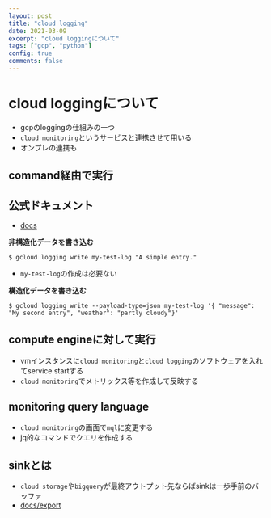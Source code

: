 ```yaml
---
layout: post
title: "cloud logging"
date: 2021-03-09
excerpt: "cloud loggingについて"
tags: ["gcp", "python"]
config: true
comments: false
---
```


# cloud loggingについて
 - gcpのloggingの仕組みの一つ
 - `cloud monitoring`というサービスと連携させて用いる
 - オンプレの連携も

## command経由で実行

## 公式ドキュメント
 - [docs](https://cloud.google.com/logging/docs)

**非構造化データを書き込む**
```console
$ gcloud logging write my-test-log "A simple entry."
```
 - `my-test-log`の作成は必要ない

**構造化データを書き込む**
```console
$ gcloud logging write --payload-type=json my-test-log '{ "message": "My second entry", "weather": "partly cloudy"}'
```

## compute engineに対して実行
 - vmインスタンスに`cloud monitoring`と`cloud logging`のソフトウェアを入れてservice startする
 - `cloud monitoring`でメトリックス等を作成して反映する

## monitoring query language
 - `cloud monitoring`の画面で`mql`に変更する
 - jq的なコマンドでクエリを作成する

## sinkとは
 - `cloud storage`や`bigquery`が最終アウトプット先ならばsinkは一歩手前のバッファ
 - [docs/export](https://cloud.google.com/logging/docs/export)



